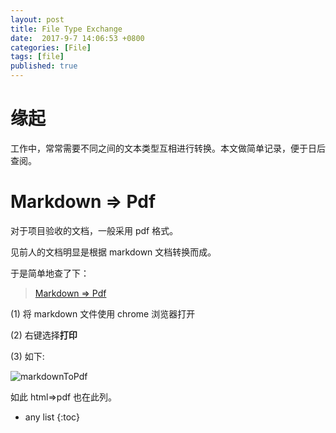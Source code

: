 ```yaml
---
layout: post
title: File Type Exchange
date:  2017-9-7 14:06:53 +0800
categories: [File]
tags: [file]
published: true
---
```


# 缘起

工作中，常常需要不同之间的文本类型互相进行转换。本文做简单记录，便于日后查阅。


# Markdown => Pdf

对于项目验收的文档，一般采用 pdf 格式。

见前人的文档明显是根据 markdown 文档转换而成。

于是简单地查了下：

> [Markdown => Pdf](https://www.zhihu.com/question/20849824)


(1) 将 markdown 文件使用 chrome 浏览器打开

(2) 右键选择**打印**

(3) 如下:

![markdownToPdf](https://raw.githubusercontent.com/houbb/resource/master/img/file/markdownToPdf.png)

如此 html=>pdf 也在此列。




* any list
{:toc}






